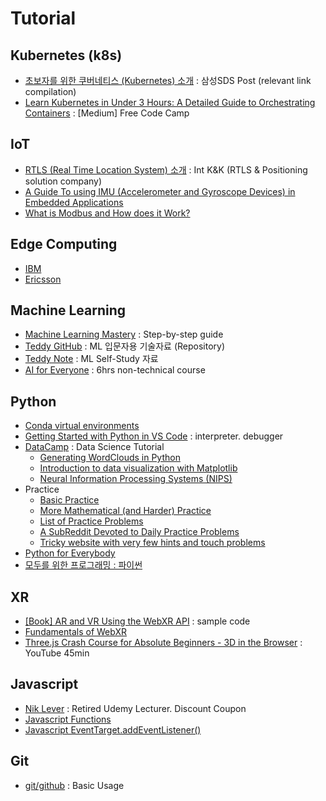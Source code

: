 # Tutorial

## Kubernetes (k8s) 
- [초보자를 위한 쿠버네티스 (Kubernetes) 소개](https://m.post.naver.com/viewer/postView.nhn?volumeNo=14749083&memberNo=36733075&vType=VERTICAL) : 삼성SDS Post (relevant link compilation)
- [Learn Kubernetes in Under 3 Hours: A Detailed Guide to Orchestrating Containers](https://medium.com/free-code-camp/learn-kubernetes-in-under-3-hours-a-detailed-guide-to-orchestrating-containers-114ff420e882) : [Medium] Free Code Camp   

## IoT
- [RTLS (Real Time Location System) 소개](https://blog.naver.com/intknk2) : Int K&K (RTLS & Positioning solution company)  
- [A Guide To using IMU (Accelerometer and Gyroscope Devices) in Embedded Applications](http://www.starlino.com/imu_guide.html)  
- [What is Modbus and How does it Work?](https://youtu.be/txi2p5_OjKU)

## Edge Computing 
- [IBM](https://www.ibm.com/cloud/edge-computing)
- [Ericsson](https://www.ericsson.com/en/digital-services/edge-computing)  

## Machine Learning
- [Machine Learning Mastery](https://machinelearningmastery.com/start-here/) : Step-by-step guide
- [Teddy GitHub](https://github.com/teddylee777/machine-learning) : ML 입문자용 기술자료 (Repository) 
- [Teddy Note](https://teddylee777.github.io/) : ML Self-Study 자료
- [AI for Everyone](https://www.deeplearning.ai/program/ai-for-everyone/) : 6hrs non-technical course 

## Python
- [Conda virtual environments](https://conda.io/projects/conda/en/latest/user-guide/tasks/manage-environments.html#creating-an-environment-with-commands)  
- [Getting Started with Python in VS Code](https://code.visualstudio.com/docs/python/python-tutorial) : interpreter. debugger
- [DataCamp](https://www.datacamp.com/community/tutorials) : Data Science Tutorial  
   - [Generating WordClouds in Python](https://www.datacamp.com/community/tutorials/wordcloud-python)
   - [Introduction to data visualization with Matplotlib](https://campus.datacamp.com/courses/introduction-to-data-visualization-with-matplotlib/introduction-to-matplotlib?ex=1)
   - [Neural Information Processing Systems (NIPS)](https://app.datacamp.com/learn/projects/158?open-modal=project-upgrade-modal)
- Practice
   - [Basic Practice](http://codingbat.com/python)
   - [More Mathematical (and Harder) Practice](https://projecteuler.net/archives)
   - [List of Practice Problems](http://www.codeabbey.com/index/task_list)
   - [A SubReddit Devoted to Daily Practice Problems](https://www.reddit.com/r/dailyprogrammer)
   - [Tricky website with very few hints and touch problems](http://www.pythonchallenge.com/)
- [Python for Everybody](https://www.py4e.com/)
- [모두를 위한 프로그래밍 : 파이썬](https://www.edwith.org/pythonforeverybody)  

## XR
- [[Book] AR and VR Using the WebXR API](https://github.com/Apress/ar-vr-using-webxr-api) : sample code  
- [Fundamentals of WebXR](https://developer.mozilla.org/en-US/docs/Web/API/WebXR_Device_API/Fundamentals)  
- [Three.js Crash Course for Absolute Beginners - 3D in the Browser](https://youtu.be/6oFvqLfRnsU) : YouTube 45min

## Javascript
- [Nik Lever](https://niklever.com/) : Retired Udemy Lecturer. Discount Coupon
- [Javascript Functions](https://developer.mozilla.org/en-US/docs/Web/JavaScript/Guide/Functions)
- [Javascript EventTarget.addEventListener()](https://developer.mozilla.org/en-US/docs/Web/API/EventTarget/addEventListener)

## Git
- [git/github](https://blog.naver.com/nicholasdw/222290803114) : Basic Usage  


